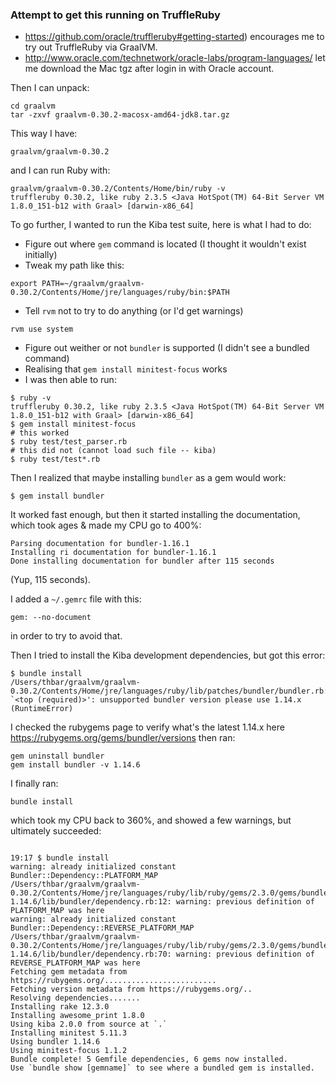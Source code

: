 ### Attempt to get this running on TruffleRuby

* https://github.com/oracle/truffleruby#getting-started) encourages me to try out TruffleRuby via GraalVM.
* http://www.oracle.com/technetwork/oracle-labs/program-languages/ let me download the Mac tgz after login in with Oracle account.

Then I can unpack:

```
cd graalvm
tar -zxvf graalvm-0.30.2-macosx-amd64-jdk8.tar.gz
```

This way I have:

```
graalvm/graalvm-0.30.2
```

and I can run Ruby with:

```
graalvm/graalvm-0.30.2/Contents/Home/bin/ruby -v
truffleruby 0.30.2, like ruby 2.3.5 <Java HotSpot(TM) 64-Bit Server VM 1.8.0_151-b12 with Graal> [darwin-x86_64]
```

To go further, I wanted to run the Kiba test suite, here is what I had to do:

* Figure out where `gem` command is located (I thought it wouldn't exist initially)
* Tweak my path like this:

```
export PATH=~/graalvm/graalvm-0.30.2/Contents/Home/jre/languages/ruby/bin:$PATH
```

* Tell `rvm` not to try to do anything (or I'd get warnings)

```
rvm use system
```

* Figure out weither or not `bundler` is supported (I didn't see a bundled command)
* Realising that `gem install minitest-focus` works
* I was then able to run:

```
$ ruby -v
truffleruby 0.30.2, like ruby 2.3.5 <Java HotSpot(TM) 64-Bit Server VM 1.8.0_151-b12 with Graal> [darwin-x86_64]
$ gem install minitest-focus
# this worked
$ ruby test/test_parser.rb
# this did not (cannot load such file -- kiba)
$ ruby test/test*.rb
```

Then I realized that maybe installing `bundler` as a gem would work:

```
$ gem install bundler
```

It worked fast enough, but then it started installing the documentation, which took ages & made my CPU go to 400%:

```
Parsing documentation for bundler-1.16.1
Installing ri documentation for bundler-1.16.1
Done installing documentation for bundler after 115 seconds
```

(Yup, 115 seconds).

I added a `~/.gemrc` file with this:

```
gem: --no-document
```

in order to try to avoid that.

Then I tried to install the Kiba development dependencies, but got this error:

```
$ bundle install
/Users/thbar/graalvm/graalvm-0.30.2/Contents/Home/jre/languages/ruby/lib/patches/bundler/bundler.rb:5:in `<top (required)>': unsupported bundler version please use 1.14.x (RuntimeError)
```

I checked the rubygems page to verify what's the latest 1.14.x here https://rubygems.org/gems/bundler/versions then ran:

```
gem uninstall bundler
gem install bundler -v 1.14.6
```

I finally ran:

```
bundle install
```

which took my CPU back to 360%, and showed a few warnings, but ultimately succeeded:

```

19:17 $ bundle install
warning: already initialized constant Bundler::Dependency::PLATFORM_MAP
/Users/thbar/graalvm/graalvm-0.30.2/Contents/Home/jre/languages/ruby/lib/ruby/gems/2.3.0/gems/bundler-1.14.6/lib/bundler/dependency.rb:12: warning: previous definition of PLATFORM_MAP was here
warning: already initialized constant Bundler::Dependency::REVERSE_PLATFORM_MAP
/Users/thbar/graalvm/graalvm-0.30.2/Contents/Home/jre/languages/ruby/lib/ruby/gems/2.3.0/gems/bundler-1.14.6/lib/bundler/dependency.rb:70: warning: previous definition of REVERSE_PLATFORM_MAP was here
Fetching gem metadata from https://rubygems.org/.........................
Fetching version metadata from https://rubygems.org/..
Resolving dependencies.......
Installing rake 12.3.0
Installing awesome_print 1.8.0
Using kiba 2.0.0 from source at `.`
Installing minitest 5.11.3
Using bundler 1.14.6
Using minitest-focus 1.1.2
Bundle complete! 5 Gemfile dependencies, 6 gems now installed.
Use `bundle show [gemname]` to see where a bundled gem is installed.
```

